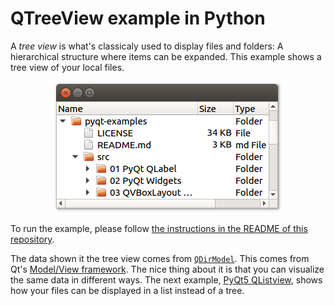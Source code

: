 # QTreeView example in Python

A _tree view_ is what's classicaly used to display files and folders: A hierarchical structure where items can be expanded. This example shows a tree view of your local files.

<p align="center"><img src="qtreeview-example-in-python.png" alt="QTreeView example in Python"></p>

To run the example, please follow [the instructions in the README of this repository](https://github.com/1mh/pyqt-examples#running-the-examples).

The data shown it the tree view comes from [`QDirModel`](https://doc.qt.io/qt-5/qdirmodel.html). This comes from Qt's [Model/View framework](https://doc.qt.io/qt-5/model-view-programming.html). The nice thing about it is that you can visualize the same data in different ways. The next example, [PyQt5 QListview](../13%20PyQt5%20QListView), shows how your files can be displayed in a list instead of a tree.